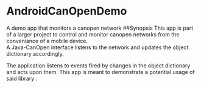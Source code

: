 # AndroidCanOpenDemo
A demo app that monitors a canopen network
##Synopsis
This app is part of a larger project to control and monitor canopen networks from the conveniance of a mobile device.  
A Java-CanOpen interface  listens to the network and updates the object dictionary accordingly.

The application listens to events fired by changes in the object dictionary and acts upon them. This app is meant to 
demonstrate a potential usage of said library .

